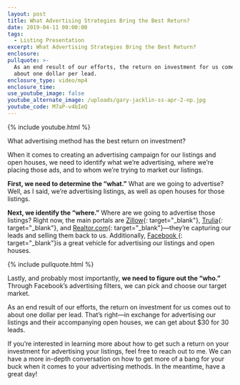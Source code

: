 ```yaml
---
layout: post
title: What Advertising Strategies Bring the Best Return?
date: 2019-04-11 00:00:00
tags:
  - Listing Presentation
excerpt: What Advertising Strategies Bring the Best Return?
enclosure:
pullquote: >-
  As an end result of our efforts, the return on investment for us comes out to
  about one dollar per lead.
enclosure_type: video/mp4
enclosure_time:
use_youtube_image: false
youtube_alternate_image: /uploads/gary-jacklin-ss-apr-2-np.jpg
youtube_code: M7aP-v4bIeQ
---
```


{% include youtube.html %}

What advertising method has the best return on investment?

When it comes to creating an advertising campaign for our listings and open houses, we need to identify what we’re advertising, where we’re placing those ads, and to whom we’re trying to market our listings.

**First, we need to determine the “what.”** What are we going to advertise? Well, as I said, we’re advertising listings, as well as open houses for those listings.

**Next, we identify the “where.”** Where are we going to advertise those listings? Right now, the main portals are [Zillow](https://www.zillow.com){: target="_blank"}, [Trulia](https://www.trulia.com/){: target="_blank"}, and [Realtor.com](https://www.realtor.com/){: target="_blank"}—they’re capturing our leads and selling them back to us. Additionally, [Facebook ](https://www.facebook.com){: target="_blank"}is a great vehicle for advertising our listings and open houses.

{% include pullquote.html %}

Lastly, and probably most importantly, **we need to figure out the “who.”** Through Facebook’s advertising filters, we can pick and choose our target market.

As an end result of our efforts, the return on investment for us comes out to about one dollar per lead. That’s right—in exchange for advertising our listings and their accompanying open houses, we can get about $30 for 30 leads.

If you’re interested in learning more about how to get such a return on your investment for advertising your listings, feel free to reach out to me. We can have a more in-depth conversation on how to get more of a bang for your buck when it comes to your advertising methods. In the meantime, have a great day!